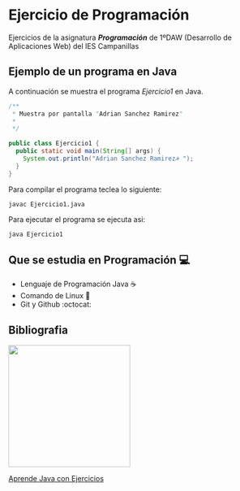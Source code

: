 # Ejercicio de Programación 

Ejercicios de la asignatura  ***Programación*** de 1ºDAW (Desarrollo de Aplicaciones Web) del IES Campanillas

## Ejemplo de un programa en Java

A continuación se muestra el programa *Ejercicio1* en Java.

```java
/**
 * Muestra por pantalla "Adrian Sanchez Ramirez"
 *
 */

public class Ejercicio1 { 
  public static void main(String[] args) {
    System.out.println("Adrian Sanchez Ramirez☭ ");
  }
}

```

Para compilar el programa teclea lo siguiente:

```console
javac Ejercicio1.java
```
Para ejecutar el programa se ejecuta asi:

```console
java Ejercicio1
```

## Que se estudia en Programación :computer:

* Lenguaje de Programación Java :coffee:
* Comando de Linux :penguin:
* Git y Github :octocat:


## Bibliografia 

<img src="https://s3.amazonaws.com/titlepages.leanpub.com/aprendejava/hero?1477410031" width="240px">

[Aprende Java con Ejercicios](https://leanpub.com/aprendejava/)


